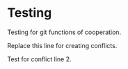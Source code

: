 # Testing
Testing for git functions of cooperation.

Replace this line for creating conflicts.

Test for conflict line 2.
